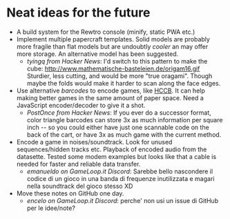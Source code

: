 # Neat ideas for the future

  * A build system for the Rewtro console (minify, static PWA etc.)
  * Implement multiple papercraft templates. Solid models are probably more fragile than flat models but are undoubtly _cooler_ an may offer more storage. An alternative model has been suggested.
    * _tyingq from Hacker News_: I'd switch to this pattern to make the cube: http://www.mathematische-basteleien.de/origam16.gif Sturdier, less cutting, and would be more "true oragami". Though maybe the folds would make it harder to scan along the face edges.
  * Use alternative _barcodes_ to encode games, like [HCCB](https://en.wikipedia.org/wiki/High_Capacity_Color_Barcode). It can help making better games in the same amount of paper space. Need a JavaScript encoder/decoder to give it a shot.
    * _PostOnce  from Hacker News_: If you ever do a successor format, color triangle barcodes can store 3x as much information per square inch -- so you could either have just one scannable code on the back of the cart, or have 3x as much game with the current method.
  * Encode a game in noises/soundtrack. Look for unused sequences/hidden tracks etc. Playback of encoded audio from the datasette. Tested some modem examples but looks like that a cable is needed for faster and reliable data transfer.
    * _emanueldo on GameLoop.it Discord_: Sarebbe bello nascondere il codice di un gioco in una banda di frequenze inutilizzata e magari nella soundtrack del gioco stesso XD
  * Move these notes on GitHub one day.
    * _encelo on GameLoop.it Discord_: perche' non usi un issue di GitHub per le idee/note?